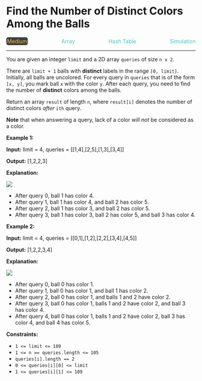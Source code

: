# Find the Number of Distinct Colors Among the Balls

<div style="display: flex; justify-content: space-between; align-items: center">
<div style="color: #fac31d;
padding: 2px; background-color: #3a3f4b; border-radius: 5px;">Medium</div>
<div style="color: #46c6c2">Array</div>
<div style="color: #46c6c2">Hash Table</div>
<div style="color: #46c6c2">Simulation</div>
</div>

---

You are given an integer `limit` and a 2D array `queries` of size `n x 2`.

There are `limit + 1` balls with **distinct** labels in the range `[0, limit]`. Initially, all balls are uncolored. For every query in `queries` that is of the form `[x, y]`, you mark ball `x` with the color `y`. After each query, you need to find the number of **distinct** colors among the balls.

Return an array `result` of length `n`, where `result[i]` denotes the number of distinct colors _after_ `ith` query.

**Note** that when answering a query, lack of a color _will not_ be considered as a color.

**Example 1:**

**Input:** limit = 4, queries = \[\[1,4\],\[2,5\],\[1,3\],\[3,4\]\]

**Output:** \[1,2,2,3\]

**Explanation:**

![](https://assets.leetcode.com/uploads/2024/04/17/ezgifcom-crop.gif)

*   After query 0, ball 1 has color 4.
*   After query 1, ball 1 has color 4, and ball 2 has color 5.
*   After query 2, ball 1 has color 3, and ball 2 has color 5.
*   After query 3, ball 1 has color 3, ball 2 has color 5, and ball 3 has color 4.

**Example 2:**

**Input:** limit = 4, queries = \[\[0,1\],\[1,2\],\[2,2\],\[3,4\],\[4,5\]\]

**Output:** \[1,2,2,3,4\]

**Explanation:**

**![](https://assets.leetcode.com/uploads/2024/04/17/ezgifcom-crop2.gif)**

*   After query 0, ball 0 has color 1.
*   After query 1, ball 0 has color 1, and ball 1 has color 2.
*   After query 2, ball 0 has color 1, and balls 1 and 2 have color 2.
*   After query 3, ball 0 has color 1, balls 1 and 2 have color 2, and ball 3 has color 4.
*   After query 4, ball 0 has color 1, balls 1 and 2 have color 2, ball 3 has color 4, and ball 4 has color 5.

**Constraints:**

*   `1 <= limit <= 109`
*   `1 <= n == queries.length <= 105`
*   `queries[i].length == 2`
*   `0 <= queries[i][0] <= limit`
*   `1 <= queries[i][1] <= 109`
